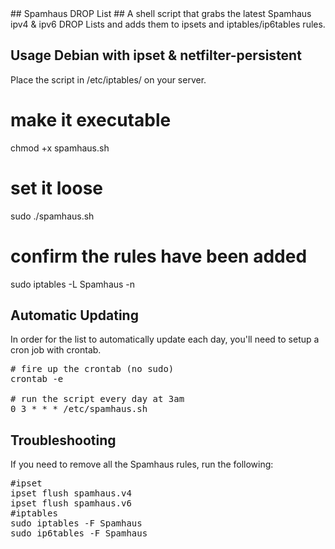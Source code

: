 </pre>
## Spamhaus DROP List ##
 A shell script that grabs the latest Spamhaus ipv4 & ipv6 DROP Lists and adds them to ipsets and iptables/ip6tables rules. 

## Usage Debian with ipset & netfilter-persistent  ##

Place the script in /etc/iptables/ on your server.

# make it executable
chmod +x spamhaus.sh

# set it loose
sudo ./spamhaus.sh

# confirm the rules have been added
sudo iptables -L Spamhaus -n
</pre>

## Automatic Updating ##
In order for the list to automatically update each day, you'll need to setup a cron job with crontab.
<pre>
# fire up the crontab (no sudo)
crontab -e

# run the script every day at 3am
0 3 * * * /etc/spamhaus.sh
</pre>


## Troubleshooting ##
If you need to remove all the Spamhaus rules, run the following:
<pre>
#ipset
ipset flush spamhaus.v4
ipset flush spamhaus.v6
#iptables
sudo iptables -F Spamhaus
sudo ip6tables -F Spamhaus
</pre>

